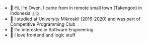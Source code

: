 - 👋 Hi, I’m Owen, I came from in remote small town (Takengon) in Indonesia 🇮🇩
- 🏫 I studied at University Mikroskil (2016-2020) and was part of Competitive Programming Club
- 👀 I’m interested in Software Engineering
- 🌱 I love frontend and logic stuff

<!---
owenizedd/owenizedd is a ✨ special ✨ repository because its `README.md` (this file) appears on your GitHub profile.
You can click the Preview link to take a look at your changes.
--->
